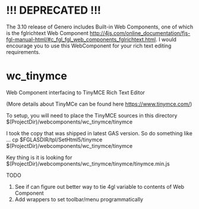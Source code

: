# !!! DEPRECATED !!!

The 3.10 release of Genero includes Built-in Web Components, one of which is the fglrichtext Web Component http://4js.com/online_documentation/fjs-fgl-manual-html/#c_fgl_fgl_web_components_fglrichtext.html.  I would encourage you to use this WebComponent for your rich text editing requirements.


# wc_tinymce
Web Component interfacing to TinyMCE Rich Text Editor

(More details about TinyMCe can be found here https://www.tinymce.com/)

To setup, you will need to place the TinyMCE sources in this directory 
$(ProjectDir)/webcomponents/wc_tinymce/tinymce

I took the copy that was shipped in latest GAS version.  So do something like ...
cp $FGLASDIR/tpl/SetHtml5/tinymce $(ProjectDir)/webcomponents/wc_tinymce/tinymce

Key thing is it is looking for 
$(ProjectDir)/webcomponents/wc_tinymce/tinymce/tinymce.min.js

TODO

1. See if can figure out better way to tie 4gl variable to contents of Web Component
2. Add wrappers to set toolbar/menu programmatically

